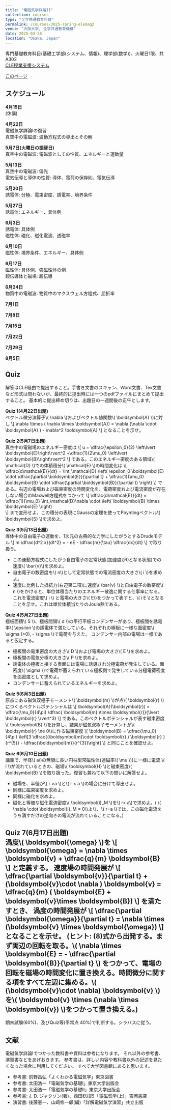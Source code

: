 ```yaml
---
title: "電磁気学詳論II"
collection: courses
type: "全学共通教育科目"
permalink: /courses/2025-spring-elemag2
venue: "大阪大学, 全学共通教育機構"
date: 2025-03-28
location: "Osaka, Japan"
---
```


専門基礎教育科目(基礎工学部(システム、情報)、理学部(数学))、火曜日1限、共A302  
[CLE授業支援システム](https://www.cle.osaka-u.ac.jp/ultra/courses/_215612_1/outline)

[このページ](https://stsykw.github.io/courses/2025-spring-elemag2)



スケジュール
----------
**4月15日**  
(休講)

**4月22日**  
電磁気学詳論Iの復習  
真空中の電磁波: 波動方程式の導出とその解  

**5月7日(火曜日の振替日)**  
真空中の電磁波: 電磁波としての性質、エネルギーと運動量  

**5月13日**  
真空中の電磁波: 偏光  
電気伝導と導体の性質: 導体、電荷の保存則、電気伝導  

**5月20日**  
誘電体: 分極、電束密度、誘電率、境界条件  

**5月27日**  
誘電体: エネルギー、具体例  

**6月3日**  
誘電体: 具体例  
磁性体: 磁化、磁化電流、透磁率  

**6月10日**  
磁性体: 境界条件、エネルギー、具体例  

**6月17日**  
磁性体: 具体例、強磁性体の例  
超伝導体と磁場: 超伝導  

**6月24日**  
物質中の電磁波: 物質中のマクスウェル方程式、屈折率  

**7月1日**  

**7月8日**  

**7月15日**  

**7月22日**  

**7月29日**  

**8月5日**  

<!--
**4月23日**  
真空中の電磁波: 電磁波としての性質、エネルギーと運動量  

**4月30日**  
真空中の電磁波: 偏光  
電気伝導と導体の性質: 導体、電荷の保存則、電気伝導  

**5月7日**  
電気伝導と導体の性質: ジュール熱、ホール効果  
誘電体: 分極、電束密度、誘電率  

**5月14日**  
誘電体: 、エネルギー、具体例  

**5月21日**  
磁性体: 磁化、磁化電流、透磁率、境界条件  

**5月28日**  
磁性体: エネルギー、具体例  

**6月4日**  
磁性体: 強磁性体  
超伝導体と磁場: 超伝導  

**6月11日**  
(月曜日の振替日により休講)  

**6月18日**  
超伝導体と磁場: 完全反磁性、ロンドン方程式  
物質中の電磁波: 物質中のマクスウェル方程式、屈折率  


**6月25日**  
物質中の電磁波: 反射、屈折、内部全反射、エバネッセント光、反射波の位相  

**7月2日**  
物質中の電磁波: 導体と電磁波  
回路: 起電力、定常電流回路の基礎方程式、キルヒホッフの法則  

**7月9日**  
回路: 準定常回路、LC回路、RC回路、RLC回路  

**7月16日**  
回路: RLC回路、交流回路、実効値、複素数を使った表現  

**7月23日**  
回路: 合成インピーダンス、共鳴、フィルター回路  

**7月30日**  
回路: 同軸ケーブルの等価回路  
講義全体のまとめ  

**8月6日**  
期末試験  

-->

Quiz
----

解答はCLE経由で提出すること。手書き文書のスキャン、Word文書、Tex文書など形式は問わないが、最終的に提出時には一つのpdfファイルにまとめて提出すること。
基本的に提出締め切りは、出題日の一週間後の正午とします。

**Quiz 1(4月22日出題)**  
ベクトル微分演算子\\( \nabla \\)およびベクトル値関数\\( \boldsymbol{A} \\)に対し
\\[
  \nabla \times ( \nabla \times \boldsymbol{A}) = \nabla (\nabla \cdot \boldsymbol{A} ) - \nabla^2 \boldsymbol{A}
\\]
となることを示せ。

**Quiz 2(5月7日出題)**  
真空中の電磁場のエネルギー密度は
\\[
  u = \dfrac{\epsilon_0}{2} \left\lvert \boldsymbol{E}\right\rvert^2
  +\dfrac{1}{2\mu_0} \left\lvert \boldsymbol{B}\right\rvert^2
\\]
である。このエネルギー密度のある領域\\( \mathcal{D} \\)での体積積分\\( \mathcal{E} \\)の時間変化は
\\[
  \dfrac{d\mathcal{E}}{dt} = \int_\mathcal{D} \left(
    \epsilon_0 \boldsymbol{E} \cdot \dfrac{\partial \boldsymbol{E}}{\partial t} 
    + \dfrac{1}{\mu_0} \boldsymbol{B} \cdot \dfrac{\partial \boldsymbol{B}}{\partial t} 
  \right)
\\]
である。右辺の電場および磁束密度の時間変化を、電荷密度および電流密度が存在しない場合のMaxwell方程式をつかって
\\[
    \dfrac{d\mathcal{E}}{dt} = \dfrac{1}{\mu_0} \int_\mathcal{D}\nabla \cdot \left(
     \boldsymbol{B} \times \boldsymbol{E} 
  \right)  
\\]
まで変形せよ。この積分の表現にGaussの定理を使ってPoyntingベクトル\\( \boldsymbol{S} \\)を求めよ。

**Quiz 3(5月13日出題)**  
導体中の自由電子の運動を、1次元の古典的な力学にしたがうとするDrudeモデル
\\[
  m \dfrac{d^2 x}{dt^2} = - eE - \dfrac{m}{\tau} \dfrac{dx}{dt}
\\]
で取り扱う。
* この運動方程式にしたがう自由電子の定常状態(加速度が0となる状態)での速度\\( \bar{v}\\)を求めよ。
* 自由電子の数密度を\\( n\\)として定常状態での電流密度の大きさ\\( i \\)を求めよ。
* 速度に比例した抵抗力(右辺第二項)に速度\\( \bar{v} \\)と自由電子の数密度\\( n \\)をかけると、単位体積当たりのエネルギー散逸に関する仕事率になる。これを電流密度\\( i \\) と電場の大きさ\\( E\\)をつかって表すと、\\( i E \\)となることを示せ。これは単位体積当たりのJoule熱である。


**Quiz 4(5月27日出題)**  
極板面積\\( S \\)、極板間隔\\( d \\)の平行平板コンデンサーがあり、極板間を誘電率\\( \epsilon \\)の誘電体で満たしている。それぞれの極板に一様な面密度\\( \sigma (>0), - \sigma \\)で電荷を与えた。
コンデンサー内部の電場は一様であると仮定する。
* 極板間の電束密度の大きさ\\( D \\)および電場の大きさ\\( E \\)を求めよ。
* 極板間の電気分極の大きさ\\( P \\)を求めよ。
* 誘電体の極板と接する表面には電場に誘導され分極電荷が発生している。面密度\\( \sigma \\)で電荷が蓄えられている極板側で発生している分極電荷密度を面密度として求めよ。
* コンデンサーに蓄えられているエネルギーを求めよ。

**Quiz 5(6月3日出題)**  
原点にある磁気双極子モーメント\\( \boldsymbol{m} \\)が点\\( \boldsymbol{r} \\)につくるベクトルポテンシャルは
\\[
  \boldsymbol{A}(\boldsymbol{r}) = \dfrac{\mu_0}{4\pi} \dfrac{ \boldsymbol{m} \times \boldsymbol{r}}{\lvert \boldsymbol{r} \rvert^3}
\\]
である。このベクトルポテンシャルが表す磁束密度\\( \boldsymbol{B} \\)を計算し、結果が磁気双極子モーメントが\\( \boldsymbol{r} \ne 0\\)に作る磁束密度
\\[
  \boldsymbol{B} = \dfrac{\mu_0}{4\pi} 
  \left\[3 \dfrac{(\boldsymbol{m}\cdot \boldsymbol{r} ) \boldsymbol{r} }{r^{5}} - \dfrac{\boldsymbol{m}}{r^{3}}\right\]
\\]
と同じことを確認せよ。

**Quiz 6(6月10日出題)**  
講義で、半径\\( a\\)の無限に長い円柱型常磁性体(透磁率\\( \mu \\))に一様に電流 \\( I \\)が流れているときの、磁場\\( \boldsymbol{H} \\)と磁束密度\\( \boldsymbol{B} \\)を取り扱った。復習も兼ねて以下の問いに解答せよ。
* 磁場を、半径が\\( r >a \\)と\\( r < a \\)の場合に分けて導出せよ。
* 同様に磁束密度を求めよ。
* 同様に磁化を求めよ。
* 磁化と等価な磁化電流密度\\( \boldsymbol{i}_M \\)を\\( r< a\\)で求めよ。( \\( \nabla \cdot \boldsymbol{i}_M = 0\\)より、\\( r=a \\)では、この磁化電流をうち消すだけの逆向きの電流が流れていることになる。)


**Quiz 7(6月17日出題)**  
渦度\\( \boldsymbol{\omega} \\)を
\\[
  \boldsymbol{\omega} = \nabla \times \boldsymbol{v} + \dfrac{q}{m} \boldsymbol{B}
\\]
と定義する。
速度場の時間発展が
\\[
  \dfrac{\partial \boldsymbol{v}}{\partial t} + (\boldsymbol{v}\cdot \nabla ) \boldsymbol{v} = 
  \dfrac{q}{m} ( \boldsymbol{E} + \boldsymbol{v}\times \boldsymbol{B})
\\]
を満たすとき、
渦度の時間発展が
\\[
  \dfrac{\partial \boldsymbol{\omega}}{\partial t} = \nabla \times (\boldsymbol{v} \times \boldsymbol{\omega})
\\]
となることを示せ。
(ヒント: (8)式から出発する。まず両辺の回転を取る。\\( \nabla \times \boldsymbol{E} = - \dfrac{\partial \boldsymbol{B}}{\partial t} \\) をつかって、電場の回転を磁場の時間変化に置き換える。時間微分に関する項をすべて左辺に集める。\\( (\boldsymbol{v}\cdot \nabla) \boldsymbol{v}  \\)を\\( \boldsymbol{v} \times (\nabla \times \boldsymbol{v}) \\)をつかって置き換える。)
-----
期末試験(60%)、及びQuiz等(平常点 40%)で判断する。シラバスに従う。


文献
-----
電磁気学詳論Iでつかった教科書や資料は参考になります。
それ以外の参考書、演習書などをあげおきます。
参考書は、詳しい内容や教科書以外の記述を見たくなった場合に利用してください。
すべて大学図書館にあると思います。
* 参考書: 前野昌弘「よくわかる電磁気学」東京図書
* 参考書: 太田浩一「電磁気学の基礎I」東京大学出版会
* 参考書: 太田浩一「電磁気学の基礎II」東京大学出版会
* 参考書: J. D. ジャクソン(著)、西田稔(訳)「電磁気学(上)」吉岡書店
* 演習書: 後藤憲一、山崎修一郎(編)「詳解電磁気学演習」共立出版
